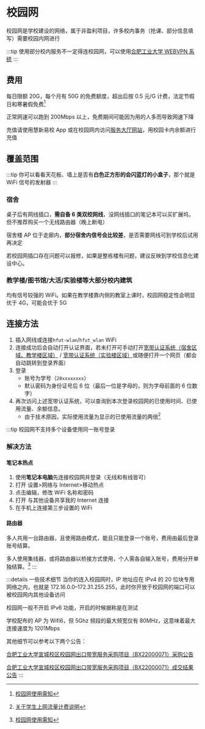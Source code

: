 # 校园网

校园网是学校建设的网络，属于非盈利项目，许多校内事务（抢课、部分信息填写）需要校园内网进行

:::tip
使用部分校内服务不一定得连校园网，可以使用[合肥工业大学 WEBVPN 系统](https://webvpn.hfut.edu.cn)
:::

## 费用

每日限额 20G，每个月有 50G 的免费额度，超出后按 0.5 元/G 计费，法定节假日和寒暑假免费[^1]

正常网速可以跑到 200Mbps 以上，免费期间可能因为用的人多而导致网速下降

充值请使用慧新易校 App 或在校园网内访问[服务大厅网站](http://172.31.248.26:8088/)，用校园卡内余额进行充值

## 覆盖范围

:::tip
你可以看看天花板、墙上是否有**白色正方形的会闪蓝灯的小盒子**，那个就是 WiFi 信号的发射器
:::

### 宿舍

桌子后有网线插口，**需自备 6 类双绞网线**，没网线插口的笔记本可以买扩展坞，但不推荐购买一个无线路由器（晚上断电）

宿舍楼 AP 位于走廊内，**部分宿舍内信号会比较差**，是否需要网线可到学校后试用再决定

若校园网插口存在问题可以报修，如果是整栋楼有问题，建议反映到学校信息化建设中心。

### 教学楼/图书馆/大活/实验楼等大部分校内建筑

均有信号较强的 WiFi。如果在教学楼靠内侧的教室上课时，校园网稳定性会明显优于 4G，可能会优于 5G

## 连接方法

1. 插入网线或连接`hfut-wlan`/`hfut_wlan` WiFi
2. 连接成功后会自动打开认证界面，若未打开可手动打开[宽带认证系统（宿舍区域、教学楼区域）](http://172.18.3.3) / [宽带认证系统（实验楼区域）](http://172.18.2.2)或随便打开一个网页（都会自动跳转到登录界面）
3. 登录
   - 账号为学号（`20xxxxxxxx`）
   - 默认密码为身份证号后 6 位（最后一位是字母的，则为字母前面的 6 位数字）
4. 再次访问上述宽带认证系统，可以查询到本次登录校园网的已使用时间、已使用流量、余额信息。
   - 由于技术原因，实际使用流量为显示的已使用流量的两倍[^2]

:::tip
校园网不支持多个设备使用同一账号登录

### 解决方法

#### 笔记本热点

1. 使用**笔记本电脑**先连接校园网并登录（无线和有线皆可）
2. 打开 设置>网络与 Internet>移动热点
3. 点击编辑，修改 WiFi 名称和密码
4. 打开 与其他设备共享我的 Internet 连接
5. 在手机上连接第三步设置的 WiFi

#### 路由器

多人共用一台路由器，且使用路由模式，能且只能登录一个账号，费用由最后登录账号结算。

多人使用集线器，或将路由器以桥接方式使用，个人需各自输入账号，费用分开单独结算。[^1]
:::

:::details 一些技术细节
当你的连入校园网时，IP 地址应在 IPv4 的 20 位块专用网络之内，也就是 172.16.0.0–172.31.255.255，此时你开放于校园网的端口可以被校园网内其他设备访问

校园网一般不开启 IPv6 功能，开启的时候据称是在测试

学校配布的 AP 为 Wifi6，但 5Ghz 频段的最大频宽仅有 80MHz，这意味着最大连接速度为 1201Mbps

其他细节可以参考以下两个公告：

[合肥工业大学宣城校区校园网出口带宽服务采购项目（BX22000071）采购公告](https://zb.hfut.edu.cn/provider/#/publish/20L5M80L6LDHEWSE)

[合肥工业大学宣城校区校园网出口带宽服务采购项目（BX22000071）成交结果公告](https://zb.hfut.edu.cn/provider/#/publish/20L63FCEP1WZE3UY)
:::

[^1]: [校园网使用需知](https://xcxxzx.hfut.edu.cn/86/list.htm)
[^2]: [关于学生上网流量计费说明](https://xcxxzx.hfut.edu.cn/7d/8b/c81a32139/page.htm)
